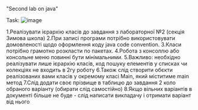 "Second lab on java" 

Task: 
![image](https://user-images.githubusercontent.com/91553548/161377101-2809025a-e094-410d-bb8c-4e6551f9521d.png)

1.Реалізувати ієрархію класів до завдання з лабораторної №2 (секція Зимова школа)
2.При записі програми потрібно використовувати домовленості щодо оформлення коду java code convention.
3.Класи потрібно грамотно розкласти по пакетах.
4.Робота з консоллю або консольне меню повинні бути мінімальними.
5.Важливо: необхідно реалізувати лише ієрархію класів, код пошуку елементів у списках чи колекціях не входить в 2гу роботу
6.Також слід створити обєкти реалізованих вами класів у окремому класі Main, який міститиме main метод
7.Слід додати своє прізвище в таблицю до завдання 2 коло обраного варіанту (обирати слід самостійно)
8.Якщо вільних варіантів в документі більше не буде - слід написати викладачу і отримати варіант від нього
